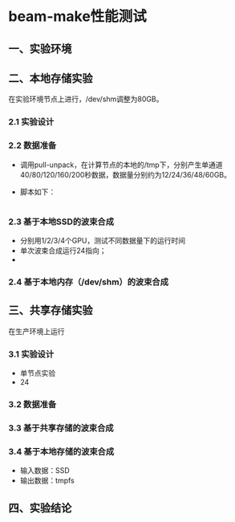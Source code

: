 # beam-make性能测试

## 一、实验环境


## 二、本地存储实验

在实验环境节点上进行，/dev/shm调整为80GB。

### 2.1 实验设计

### 2.2 数据准备
- 调用pull-unpack，在计算节点的本地的/tmp下，分别产生单通道40/80/120/160/200秒数据，数据量分别约为12/24/36/48/60GB。

- 脚本如下：

```sh

```

### 2.3 基于本地SSD的波束合成

- 分别用1/2/3/4个GPU，测试不同数据量下的运行时间
- 单次波束合成运行24指向；
- 

### 2.4 基于本地内存（/dev/shm）的波束合成


## 三、共享存储实验
在生产环境上运行
### 3.1 实验设计
- 单节点实验
- 24

### 3.2 数据准备

### 3.3 基于共享存储的波束合成

### 3.4 基于本地存储的波束合成

- 输入数据：SSD
- 输出数据：tmpfs

## 四、实验结论


